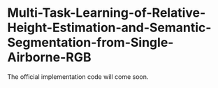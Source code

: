 # Multi-Task-Learning-of-Relative-Height-Estimation-and-Semantic-Segmentation-from-Single-Airborne-RGB
The official implementation code will come soon.